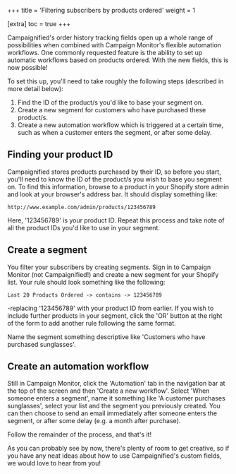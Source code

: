 +++
title = 'Filtering subscribers by products ordered'
weight = 1

[extra]
toc = true
+++

Campaignified's order history tracking fields open up a whole range of
possibilities when combined with Campaign Monitor's flexible automation
workflows. One commonly requested feature is the ability to set up automatic
workflows based on products ordered. With the new fields, this is now possible!

To set this up, you'll need to take roughly the following steps (described in
more detail below):

1. Find the ID of the product/s you'd like to base your segment on.
2. Create a new segment for customers who have purchased these product/s.
3. Create a new automation workflow which is triggered at a certain time, such
   as when a customer enters the segment, or after some delay.

Finding your product ID
-----------------------

Campaignified stores products purchased by their ID, so before you start, you'll
need to know the ID of the product/s you wish to base you segment on. To find
this information, browse to a product in your Shopify store admin and look at
your browser's address bar. It should display something like:

    http://www.example.com/admin/products/123456789

Here, '123456789' is your product ID. Repeat this process and take note of all
the product IDs you'd like to use in your segment.

Create a segment
----------------

You filter your subscribers by creating segments. Sign in to Campaign Monitor
(not Campaignified!) and create a new segment for your Shopify list. Your rule
should look something like the following:

    Last 20 Products Ordered -> contains -> 123456789

-replacing '123456789' with your product ID from earlier. If you wish to include
further products in your segment, click the 'OR' button at the right of the form
to add another rule following the same format.

Name the segment something descriptive like 'Customers who have purchased
sunglasses'.

Create an automation workflow
-----------------------------

Still in Campaign Monitor, click the 'Automation' tab in the navigation bar at
the top of the screen and then 'Create a new workflow'. Select 'When someone
enters a segment', name it something like 'A customer purchases sunglasses',
select your list and the segment you previously created. You can then choose to
send an email immediately after someone enters the segment, or after some delay
(e.g. a month after purchase).

Follow the remainder of the process, and that's it!

As you can probably see by now, there's plenty of room to get creative, so if
you have any neat ideas about how to use Campaignified's custom fields, we would
love to hear from you!

